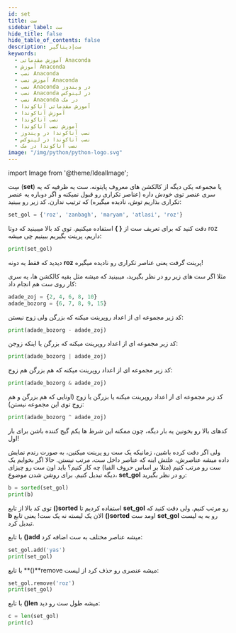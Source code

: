 ```yaml
---
id: set
title: ست
sidebar_label: ست
hide_title: false
hide_table_of_contents: false
description: ست|دیتاگیر
keywords:
  - آموزش مقدماتی Anaconda
  - آموزش Anaconda
  - نصب Anaconda
  - آموزش نصب Anaconda
  - نصب Anaconda در ویندوز
  - نصب Anaconda در لینوکس
  - نصب Anaconda در مک
  - آموزش مقدماتی آناکوندا
  - آموزش آناکوندا
  - نصب آناکوندا
  - آموزش نصب آناکوندا
  - نصب آناکوندا در ویندوز
  - نصب آناکوندا در لینوکس
  - نصب آناکوندا در مک
image: "/img/python/python-logo.svg"
---
```


import Image from '@theme/IdealImage';

سِت (**set**) یا مجموعه یکی دیگه از کالکشن های معروف پایتونه. ست یه ظرفیه که یه سری عنصر توی خودش داره (عناصر تکراری رو قبول نمیکنه و اگر دوباره یه عنصر تکراری بذاریم توش، نادیده میگیره) که ترتیب ندارن. کد زیر رو ببینید:

```python
set_gol = {'roz', 'zanbagh', 'maryam', 'atlasi', 'roz'}
```

دقت کنید که برای تعریف ست از **{ }** استفاده میکنیم. توی کد بالا میبینید که دوتا roz داریم، پرینت بگیریم ببینیم چی میشه:

```python
print(set_gol)
```

دیدید که فقط یه دونه **roz** پرینت گرفت یعنی عناصر تکراری رو نادیده میگیره!

مثلا اگر ست های زیر رو در نظر بگیرید، میبینید که میشه مثل بقیه کالکشن ها، یه سری کار روی ست هم انجام داد:

```python
adade_zoj = {2, 4, 6, 8, 10}
adade_bozorg = {6, 7, 8, 9, 15}
```

کد زیر مجموعه ای از اعداد روپرینت میکنه که بزرگن ولی زوج نیستن:

```python
print(adade_bozorg - adade_zoj)
```

کد زیر مجموعه ای از اعداد روپرینت میکنه که بزرگن یا اینکه زوجن:

```python
print(adade_bozorg | adade_zoj)
```

کد زیر مجموعه ای از اعداد روپرینت میکنه که هم بزرگن هم زوج:

```python
print(adade_bozorg & adade_zoj)
```

کد زیر مجموعه ای از اعداد روپرینت میکنه یا بزرگن یا زوج (اونایی که هم بزرگن و هم زوج توی این مجموعه نیستن):

```python
print(adade_bozorg ^ adade_zoj)
```

کدهای بالا رو بخونین یه بار دیگه، چون ممکنه این شرط ها یکم گیج کننده باشن برای بار اول!

ولی اگر دقت کرده باشین، زمانیکه یک ست رو پرینت میکنین، به صورت رندم نمایش داده میشه عناصرش، علتش اینه که عناصر داخل ست، مرتب نیستن. حالا اگر بخوایم یک ست رو مرتب کنیم (مثلا بر اساس حروف الفبا) چه کار کنیم؟ باید اون ست رو چیزای دیگه تبدیل کنیم. برای روشن شدن موضوع، **set_gol** رو در نظر بگیرید:

```python
b = sorted(set_gol)
print(b)
```

توی کد بالا از تابع **()sorted** استفاده کردیم تا **set_gol** رو مرتب کنیم. ولی دقت کنید که **b** الان یک لیسته نه یک ست! یعنی تابع **()sorted** اومد ست **set_gol** رو به یه لیست تبدیل کرد.

با تابع **()add** میشه عناصر مختلف به ست اضافه کرد:

```python
set_gol.add('yas')
print(set_gol)
```

با تابع **()**remove میشه عنصری رو حذف کرد از لیست:

```python
set_gol.remove('roz')
print(set_gol)
```

با تابع **()len** میشه طول ست رو دید:

```python
c = len(set_gol)
print(c)
```
